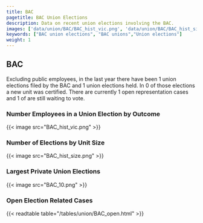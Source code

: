 ```yaml
---
title: BAC
pagetitle: BAC Union Elections
description: Data on recent union elections involving the BAC.
images: ['data/union/BAC/BAC_hist_vic.png', 'data/union/BAC/BAC_hist_size.png', 'data/union/BAC/BAC_10.png']
keywords: ["BAC union elections", "BAC unions","Union elections"]
weight: 1
---
```

##  BAC

Excluding public employees, in the last year there have been 1 union elections filed by the BAC and 1 union elections held. In 0 of those elections a new unit was certified. There are currently 1 open representation cases and 1 of are still waiting to vote.

### Number Employees in a Union Election by Outcome
{{< image src="BAC_hist_vic.png" >}}

### Number of Elections by Unit Size
{{< image src="BAC_hist_size.png" >}}

### Largest Private Union Elections
{{< image src="BAC_10.png" >}}

### Open Election Related Cases
{{< readtable table="/tables/union/BAC_open.html" >}}

